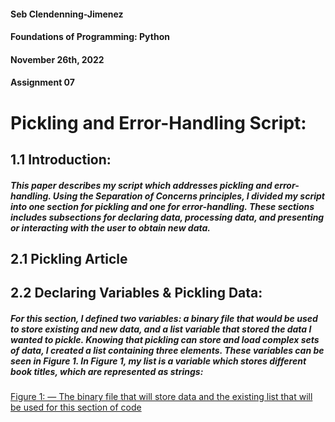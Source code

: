#### Seb Clendenning-Jimenez
#### Foundations of Programming: Python
#### November 26th, 2022
#### Assignment 07

# Pickling and Error-Handling Script:

## 1.1 Introduction:

##### This paper describes my script which addresses pickling and error-handling. Using the Separation of Concerns principles, I divided my script into one section for pickling and one for error-handling. These sections includes subsections for declaring data, processing data, and presenting or interacting with the user to obtain new data.

## 2.1 Pickling Article


## 2.2 Declaring Variables & Pickling Data:

##### For this section, I defined two variables: a binary file that would be used to store existing and new data, and a list variable that stored the data I wanted to pickle. Knowing that pickling can store and load complex sets of data, I created a list containing three elements. These variables can be seen in Figure 1. In Figure 1, my list is a variable which stores different book titles, which are represented as strings:

[Figure 1: — The binary file that will store data and the existing list that will be used for this section of code](/docs/images/declare_variables.png)
